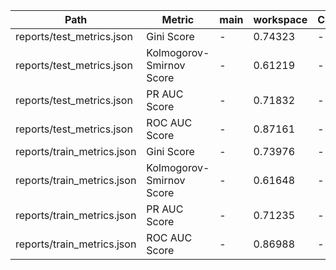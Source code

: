 | Path                       | Metric                   | main   | workspace   | Change   |
|----------------------------|--------------------------|--------|-------------|----------|
| reports/test_metrics.json  | Gini Score               | -      | 0.74323     | -        |
| reports/test_metrics.json  | Kolmogorov-Smirnov Score | -      | 0.61219     | -        |
| reports/test_metrics.json  | PR AUC Score             | -      | 0.71832     | -        |
| reports/test_metrics.json  | ROC AUC Score            | -      | 0.87161     | -        |
| reports/train_metrics.json | Gini Score               | -      | 0.73976     | -        |
| reports/train_metrics.json | Kolmogorov-Smirnov Score | -      | 0.61648     | -        |
| reports/train_metrics.json | PR AUC Score             | -      | 0.71235     | -        |
| reports/train_metrics.json | ROC AUC Score            | -      | 0.86988     | -        |

